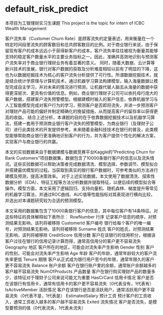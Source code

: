 # default_risk_predict

本项目为工银理财实习生课题
This project is the topic for intern of ICBC Wealth Management


客户流失率（Customer Churn Rate）是顾客流失的定量表述，用来衡量在一个特定时间段里流失的顾客数目和总共顾客数目的比例。对于商业银行来说，由于保留现有客户的成本远远小于获得新客户的成本，客户流失率往往被视为衡量其能够支持的稳定客户数量水平的主要业务指标之一。因此，准确并高效地识别与预测客户流失率对于商业银行理财业务有着显著的意义。
同时，随着大数据、云计算等新兴技术的发展，银行对客户数据的获取及分析难度相较以前有了明显的下降，这也为以数据挖掘技术为核心的客户流失分析提供了可行性。所谓数据挖掘技术，就是结合统计学原理与计算机技术，通过机器学习算法构建模型，输入海量数据让模型完成自主学习，并对未来的情况进行预测，让机器代替人脑去从海量的数据中获得更深层次、更具有价值的信息。例如，商业银行理财子公司可以依托母行庞大的客户数据，搭建客户流失预警模型。根据建模时输入的客户信息，依靠机器学习与人工智能模型完成对客户行为的学习，预测客户是否即将流失，并进一步预测客户对理财产品可能的偏好并制定精确化的挽留措施，从而提高客户的留存率以获得更高的收益。
结合上述分析，本课题的目的在于依靠数据挖掘技术以及机器学习算法，搭建一套用于预测商业银行客户流失的预警模型，为商业银行（及理财子公司）进行此类技术的开发提供参考。未来随着金融科技技术在银行的普及，此类模型能够帮助商业银行更准确地识别客户的行为，并为客户提供个性化的解决方案，实现客户与商业银行的共赢。

本文的实验数据来自于数据建模与数据竞赛平台Kaggle的“Predicting Churn for Bank Customers”项目数据集，数据包含了10000条银行客户的信息以及流失情况。这些实验数据可以帮助决策者完成数据清洗、模型选择、参数调节、模型拟合并搭建最优模型的过程。当获取到真实的银行客户数据时，可参考类似的方法进行建模及预测，提高决策效率。
对于上述实验数据，本文使用了数据清洗、探索性数据分析（EDA）、特征工程等方法分析数据并提取特征，以便后续的模型拟合等操作。模型方面，本文采用了逻辑回归、支持向量机、随机森林、梯度提升等常见的机器学习算法，并通过ROC曲线、AUC值等性能指标对其表现进行横向比较，并选出对本课题研究较为合适的预测模型。

本文采用的数据集包含了10000条银行客户的信息，其中每位客户有14条特征。对这些特征的具体解释如下表所示：
RowNumber 行序 记录客户信息的顺序，对预测结果无影响，该列将被移除
CustomerId 客户编号 银行给每个客户的唯一编号，对预测结果无影响，该列将被移除
Surname 姓氏 客户的姓氏，对预测结果无影响，该列将被移除
CreditScore 信用分数 客户在该银行的信用积分，根据该客户过往在银行的信用记录计算而得，通常高信用分的客户更不容易流失
Geography 地区 客户所在的地区，可能会对流失率产生影响
Gender 性别 客户的性别，可能会对流失率产生影响
Age 年龄 客户的年龄，通常年龄较大的客户流失率更低
Tenure 期限 客户从正式成为银行用户至今的年限，通常年限久的客户更不容易流失
Balance 账户余额 客户在银行账户里的余额，通常账户余额越多的客户越不容易流失
NumOfProducts 产品数量 客户在银行购买理财产品的数量多少，该特征对于理财子公司来说可能尤为重要
HasCrCard 信用卡情况 客户是否在该银行有信用卡，通常有信用卡的客户更不容易流失（0代表没有，1代表有）
IsActiveMember 活跃情况 客户在该银行是否是活跃用户，通常活跃用户更不容易流失（0代表不是，1代表是）
EstimatedSalary 预计工资 预计客户的工资收入，通常工资收入越多的客户越不容易流失
Exited 流失情况 客户是否流失，是模型要预测的值（0代表流失，1代表未流失）
